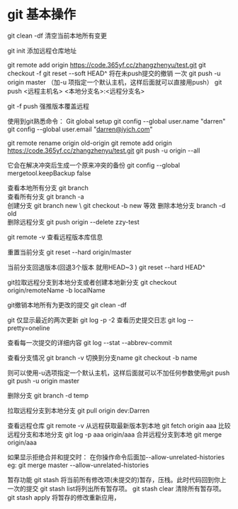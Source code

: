 
# git 基本操作

git clean -df 清空当前本地所有变更

git init
添加远程仓库地址

git remote add origin https://code.365yf.cc/zhangzhenyu/test.git
git checkout -f
git reset --soft HEAD^   将在未push提交的撤销  一次
git push -u origin master  （加-u  项指定一个默认主机，这样后面就可以直接用push）
git push <远程主机名> <本地分支名>:<远程分支名>

git -f push 强推版本覆盖远程

使用到git熟悉命令： 
Git global setup
git config --global user.name "darren"
git config --global user.email "darren@iyich.com"

git remote rename origin old-origin
git remote add origin https://code.365yf.cc/zhangzhenyu/test.git
git push -u origin --all

它会在解决冲突后生成一个原来冲突的备份
git config --global mergetool.keepBackup false

查看本地所有分支
git branch  
查看所有分支
git branch -a  
创建分支
git branch new   \\ git checkout -b new  等效
删除本地分支
branch -d old  
删除远程分支
git push origin --delete zzy-test

git remote -v 查看远程版本库信息

重置当前分支
git reset --hard origin/master

当前分支回退版本(回退3个版本 就用HEAD~3 )
git reset --hard HEAD^

git拉取远程分支到本地分支或者创建本地新分支
git checkout origin/remoteName -b localName

git撤销本地所有为更改的提交
git clean -df


git 
仅显示最近的两次更新
git log -p -2
查看历史提交日志 
git log --pretty=oneline

查看每一次提交的详细内容
git log --stat --abbrev-commit

查看分支情况
git branch -v
切换到分支name
git checkout -b name

则可以使用-u选项指定一个默认主机，这样后面就可以不加任何参数使用git push
 git push -u origin master

 删除分支 
 git branch -d temp

拉取远程分支到本地分支
 git pull origin dev:Darren

 查看远程仓库
git remote -v
从远程获取最新版本到本地
git fetch origin aaa
比较远程分支和本地分支
 git log -p aaa origin/aaa
合并远程分支到本地
git merge origin/aaa

如果显示拒绝合并和提交时： 在你操作命令后面加--allow-unrelated-histories
eg:  git merge master --allow-unrelated-histories

暂存功能
git stash 将当前所有修改项(未提交的)暂存，压栈。此时代码回到你上一次的提交
git stash list将列出所有暂存项。
git stash clear 清除所有暂存项。
git stash apply 将暂存的修改重新应用，



